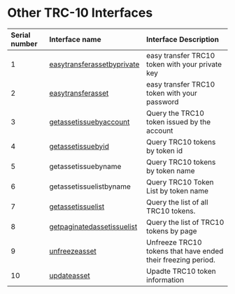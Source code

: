 # Other TRC-10 Interfaces

| Serial number | Interface name | Interface Description |
| :--- | :--- | :--- |
| 1 | ​[easytransferassetbyprivate](https://developers.tron.network/reference#easy-transfer-asset-by-private)​ | easy transfer TRC10 token with your private key |
| 2 | ​[easytransferasset](https://developers.tron.network/reference#easy-transfer-asset)​ | easy transfer TRC10 token with your password |
| 3 | ​[getassetissuebyaccount](https://developers.tron.network/reference#walletgetassetissuebyaccount)​ | Query the TRC10 token issued by the account |
| 4 | ​[getassetissuebyid](https://developers.tron.network/reference#walletgetassetissuebyname)​ | Query TRC10 tokens by token id |
| 5 | getassetissuebyname | Query TRC10 tokens by token name |
| 6 | getassetissuelistbyname | Query TRC10 Token List by token name |
| 7 | ​[getassetissuelist](https://developers.tron.network/reference#walletgetassetissuelist)​ | Query the list of all TRC10 tokens. |
| 8 | ​[getpaginatedassetissuelist](https://developers.tron.network/reference#walletgetassetissuelist)​ | Query the list of TRC10 tokens by page |
| 9 | ​[unfreezeasset](https://developers.tron.network/reference#walletunfreezeasset-1)​ | Unfreeze TRC10 tokens that have ended their freezing period. |
| 10 | ​[updateasset](https://developers.tron.network/reference#walletupdateasset)​ | Upadte TRC10 token information |

